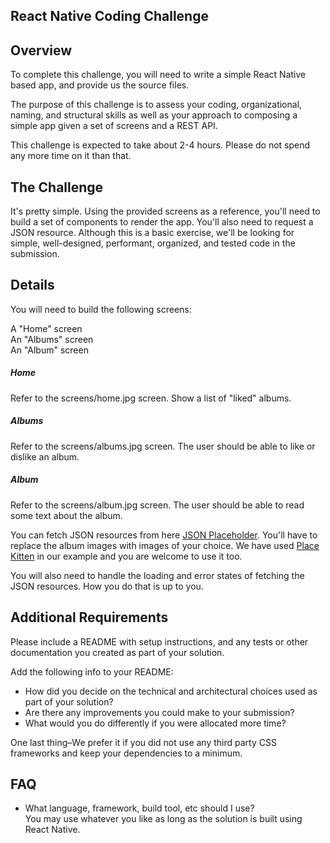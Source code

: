 ## React Native Coding Challenge

## Overview
To complete this challenge, you will need to write a simple React Native based app, and provide us the source files.

The purpose of this challenge is to assess your coding, organizational, naming, and structural skills as well as your approach to composing a simple app given a set of screens and a REST API.

This challenge is expected to take about 2-4 hours. Please do not spend any more time on it than that.

## The Challenge
It's pretty simple. Using the provided screens as a reference, you'll need to build a set of components to render the app. You'll also need to request a JSON resource. Although this is a basic exercise, we'll be looking for simple, well-designed, performant, organized, and tested code in the submission.

## Details
You will need to build the following screens:

A "Home" screen<br />
An "Albums" screen<br />
An "Album" screen

##### Home
Refer to the screens/home.jpg screen. Show a list of "liked" albums.

##### Albums
Refer to the screens/albums.jpg screen. The user should be able to like or dislike an album.

##### Album
Refer to the screens/album.jpg screen. The user should be able to read some text about the album.

You can fetch JSON resources from here [JSON Placeholder](https://jsonplaceholder.typicode.com/). You'll have to replace the album images with images of your choice. We have used [Place Kitten](https://placekitten.com) in our example and you are welcome to use it too.

You will also need to handle the loading and error states of fetching the JSON resources. How you do that is up to you.

## Additional Requirements
Please include a README with setup instructions, and any tests or other documentation you created as part of your solution.

Add the following info to your README:

- How did you decide on the technical and architectural choices used as part of your solution?
- Are there any improvements you could make to your submission?
- What would you do differently if you were allocated more time?

One last thing–We prefer it if you did not use any third party CSS frameworks and keep your dependencies to a minimum.

## FAQ
- What language, framework, build tool, etc should I use?<br />
You may use whatever you like as long as the solution is built using React Native.
